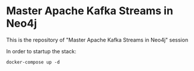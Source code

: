 # Master Apache Kafka Streams in Neo4j

This is the repository of "Master Apache Kafka Streams in Neo4j" session

In order to startup the stack:

`docker-compose up -d`
